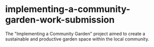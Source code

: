 # implementing-a-community-garden-work-submission
The "Implementing a Community Garden" project aimed to create a sustainable and productive garden space within the local community.
